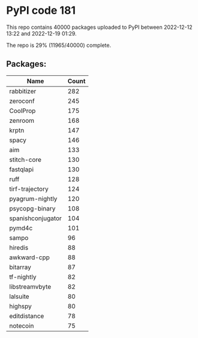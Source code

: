 # PyPI code 181

This repo contains 40000 packages uploaded to PyPI between 
2022-12-12 13:22 and 2022-12-19 01:29.

The repo is 29% (11965/40000) complete.

## Packages:

| Name  | Count |
| ----- | ----- |
| rabbitizer | 282 |
| zeroconf | 245 |
| CoolProp | 175 |
| zenroom | 168 |
| krptn | 147 |
| spacy | 146 |
| aim | 133 |
| stitch-core | 130 |
| fastqlapi | 130 |
| ruff | 128 |
| tirf-trajectory | 124 |
| pyagrum-nightly | 120 |
| psycopg-binary | 108 |
| spanishconjugator | 104 |
| pymd4c | 101 |
| sampo | 96 |
| hiredis | 88 |
| awkward-cpp | 88 |
| bitarray | 87 |
| tf-nightly | 82 |
| libstreamvbyte | 82 |
| lalsuite | 80 |
| highspy | 80 |
| editdistance | 78 |
| notecoin | 75 |


